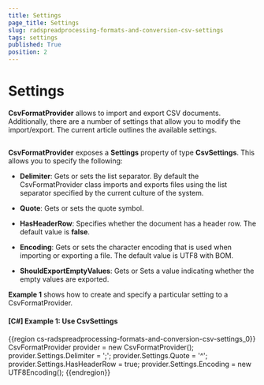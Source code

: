 ```yaml
---
title: Settings
page_title: Settings
slug: radspreadprocessing-formats-and-conversion-csv-settings
tags: settings
published: True
position: 2
---
```


# Settings



__CsvFormatProvider__ allows to import and export CSV documents. Additionally, there are a number of settings that allow you to modify the import/export. The current article outlines the available settings.
      

## 

__CsvFormatProvider__ exposes a __Settings__ property of type __CsvSettings__. This allows you to specify the following:
        

* __Delimiter__: Gets or sets the list separator. By default the CsvFormatProvider class imports and exports files using the list separator specified by the current culture of the system.
            

* __Quote__: Gets or sets the quote symbol.
            

* __HasHeaderRow__: Specifies whether the document has a header row. The default value is __false__.
            

* __Encoding__: Gets or sets the character encoding that is used when importing or exporting a file. The default value is UTF8 with BOM.
  
* __ShouldExportEmptyValues__: Gets or Sets a value indicating whether the empty values are exported.
            

__Example 1__ shows how to create and specify a particular setting to a CsvFormatProvider.
        

#### __[C#] Example 1: Use CsvSettings__

{{region cs-radspreadprocessing-formats-and-conversion-csv-settings_0}}
	CsvFormatProvider provider = new CsvFormatProvider();
	provider.Settings.Delimiter = ';';
	provider.Settings.Quote = '^';
	provider.Settings.HasHeaderRow = true;
	provider.Settings.Encoding = new UTF8Encoding();
{{endregion}}


